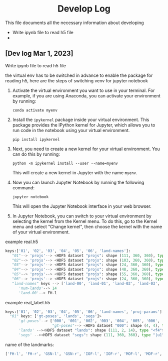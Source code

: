 <h1 align="center">Develop Log</h1>

This file documents all the necessary information about developing 

- Write ipynb file to read h5 file
- 

## [Dev log Mar 1, 2023]

Write ipynb file to read h5 file

the virtual env has to be switched in advance to enable the package for reading h5, here are the steps of switching venv for jupyter notebook

1. Activate the virtual environment you want to use in your terminal. For example, if you are using Anaconda, you can activate your environment by running:

   ```
   conda activate myenv
   ```

2. Install the `ipykernel` package inside your virtual environment. This package provides the IPython kernel for Jupyter, which allows you to run code in the notebook using your virtual environment.

   ```
   pip install ipykernel
   ```

3. Next, you need to create a new kernel for your virtual environment. You can do this by running:

   ```
   python -m ipykernel install --user --name=myenv
   ```

   This will create a new kernel in Jupyter with the name `myenv`.

4. Now you can launch Jupyter Notebook by running the following command:

   ```
   jupyter notebook
   ```

   This will open the Jupyter Notebook interface in your web browser.

5. In Jupyter Notebook, you can switch to your virtual environment by selecting the kernel from the Kernel menu. To do this, go to the Kernel menu and select "Change kernel", then choose the kernel with the name of your virtual environment.



example real.h5
```python
keys:['01', '02', '03', '04', '05', '06', 'land-names']:
   "01"--> 'projs'--> <HDF5 dataset "projs": shape (111, 360, 360), type "<f4">
   "02"--> 'projs'--> <HDF5 dataset "projs": shape (103, 360, 360), type "<f4">
   "03"--> 'projs'--> <HDF5 dataset "projs": shape (24, 360, 360), type "<f4">
   "04"--> 'projs'--> <HDF5 dataset "projs": shape (48, 360, 360), type "<f4">
   "05"--> 'projs'--> <HDF5 dataset "projs": shape (55, 360, 360), type "<f4">
   "06"--> 'projs'--> <HDF5 dataset "projs": shape (24, 360, 360), type "<f4">
   "land-names" keys --> ['land-00', 'land-01', 'land-02', 'land-03', 'land-04', 'land-05', 'land-06', 'land-07', 'land-08', 'land-09', 'land-10', 'land-11', 'land-    12', 'land-13', 'num-lands']>:
      'num-lands'--> 14
      'land-00'--> FH-l
```
example real_label.h5
```python
keys:['01', '02', '03', '04', '05', '06', 'land-names', 'proj-params']
  "01" keys: ['gt-poses', 'lands', 'segs']>
      'gt-poses'--> ['000', '001', '002', '003', '004', '005', '006', '007', '008', '009', '010', '011', '012', '013', '014', '015', '016', '017', '018', '019', '020',                      '021', '022', '023', '024', '025', '026', '027', '028', '029', '030', '031', '032', '033', '034', '035', '036', '037', '038', '039', '040', '041',                      '042', '043', '044', '045', '046', '047', '048', '049', '050', '051', '052', '053', '054', '055', '056', '057', '058', '059', '060', '061', '062',                      '063', '064', '065', '066', '067', '068', '069', '070', '071', '072', '073', '074', '075', '076', '077', '078', '079', '080', '081', '082',                            '083', '084', '085', '086', '087', '088', '089', '090', '091', '092', '093', '094', '095', '096', '097', '098', '099', '100', '101', '102', '103',                      '104', '105', '106', '107', '108', '109', '110']
                     "gt-poses"--> <HDF5 dataset "000": shape (4, 4), type "<f4">
      'lands' --><HDF5 dataset "lands": shape (111, 2, 14), type "<f4">
      'segs' --><HDF5 dataset "segs": shape (111, 360, 360), type "|u1">
```

   

name of the landmarks:

```bash
['FH-l', 'FH-r', 'GSN-l', 'GSN-r', 'IOF-l', 'IOF-r', 'MOF-l', 'MOF-r', 'SPS-l', 'SPS-r', 'IPS-l', 'IPS-r', 'ASIS-l', 'ASIS-r']
```

